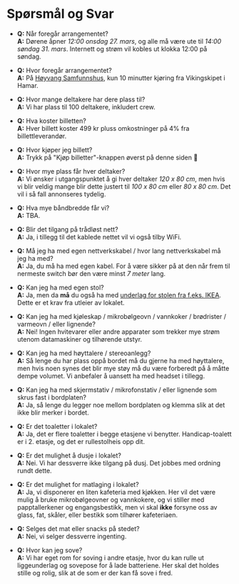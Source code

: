 # Spørsmål og Svar

* **Q:** Når foregår arrangementet?<br>
  **A:** Dørene åpner *12:00 onsdag 27. mars*, og alle må være ute til *14:00 søndag 31. mars*. Internett og strøm vil kobles ut klokka 12:00 på søndag.

* **Q:** Hvor foregår arrangementet?<br>
  **A:** På [Høyvang Samfunnshus](https://maps.app.goo.gl/aAfytFrVm4kqSrLd7), kun 10 minutter kjøring fra Vikingskipet i Hamar.

* **Q:** Hvor mange deltakere har dere plass til?<br>
  **A:** Vi har plass til 100 deltakere, inkludert crew.

* **Q:** Hva koster billetten?<br>
  **A:** Hver billett koster 499 kr pluss omkostninger på 4% fra billettleverandør.

* **Q:** Hvor kjøper jeg billett?<br>
  **A:** Trykk på "Kjøp billetter"-knappen øverst på denne siden 💖

* **Q:** Hvor mye plass får hver deltaker?<br>
  **A:** Vi ønsker i utgangspunktet å gi hver deltaker *120 x 80 cm*, men hvis vi blir veldig mange blir dette justert til *100 x 80 cm* eller *80 x 80 cm*. Det vil i så fall annonseres tydelig.

* **Q:** Hva mye båndbredde får vi?<br>
  **A:** TBA.

* **Q:** Blir det tilgang på trådløst nett?<br>
  **A:** Ja, i tillegg til det kablede nettet vil vi også tilby WiFi.

* **Q:** Må jeg ha med egen nettverkskabel / hvor lang nettverkskabel må jeg ha med?<br>
  **A:** Ja, du må ha med egen kabel. For å være sikker på at den når frem til nermeste switch bør den være minst *7 meter* lang.

* **Q:** Kan jeg ha med egen stol?<br>
  **A:** Ja, men da **må** du også ha med [underlag for stolen fra f.eks. IKEA](https://www.ikea.com/no/no/p/annasen-gulvbeskytter-70280907/). Dette er et krav fra utleier av lokalet.

* **Q:** Kan jeg ha med kjøleskap / mikrobølgeovn / vannkoker / brødrister / varmeovn / eller lignende?<br>
  **A:** Nei! Ingen hvitevarer eller andre apparater som trekker mye strøm utenom datamaskiner og tilhørende utstyr.

* **Q:** Kan jeg ha med høyttalere / stereoanlegg?<br>
  **A:** Så lenge du har plass oppå bordet må du gjerne ha med høyttalere, men hvis noen synes det blir mye støy må du være forberedt på å måtte dempe volumet. Vi anbefaler å uansett ha med headset i tillegg.

* **Q:** Kan jeg ha med skjermstativ / mikrofonstativ / eller lignende som skrus fast i bordplaten?<br>
  **A:** Ja, så lenge du legger noe mellom bordplaten og klemma slik at det ikke blir merker i bordet.

* **Q:** Er det toaletter i lokalet?<br>
  **A:** Ja, det er flere toaletter i begge etasjene vi benytter. Handicap-toalett er i 2. etasje, og det er rullestolheis opp dit.

* **Q:** Er det mulighet å dusje i lokalet?<br>
  **A:** Nei. Vi har dessverre ikke tilgang på dusj. Det jobbes med ordning rundt dette.

* **Q:** Er det mulighet for matlaging i lokalet?<br>
  **A:** Ja, vi disponerer en liten kafeteria med kjøkken. Her vil det være mulig å bruke mikrobølgeovner og vannkokere, og vi stiller med papptallerkener og engangsbestikk, men vi skal **ikke** forsyne oss av glass, fat, skåler, eller bestikk som tilhører kafeteriaen.

* **Q:** Selges det mat eller snacks på stedet?<br>
  **A:** Nei, vi selger dessverre ingenting.

* **Q:** Hvor kan jeg sove?<br>
  **A:** Vi har eget rom for soving i andre etasje, hvor du kan rulle ut liggeunderlag og sovepose for å lade batteriene. Her skal det holdes stille og rolig, slik at de som er der kan få sove i fred.
